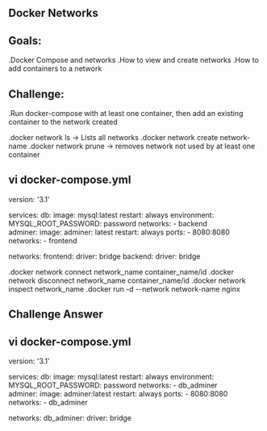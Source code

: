 Docker Networks
-------------------

Goals:
------
.Docker Compose and networks
.How to view and create networks
.How to add containers to a network

Challenge:
-------------

.Run docker-compose with at least one container, then add an existing container to the network created

.docker network ls -> Lists all networks
.docker network create network-name
.docker network prune -> removes network not used by at least one container

vi docker-compose.yml
---------------------

version: '3.1'

services:
  db:
    image: mysql:latest
    restart: always
    environment:
      MYSQL_ROOT_PASSWORD: password
    networks:
      - backend  
  adminer:
    image: adminer: latest
    restart: always
    ports: 
      - 8080:8080
    networks:
      - frontend

networks:
  frontend:
    driver: bridge
  backend:
    driver: bridge



.docker network connect network_name container_name/id
.docker network disconnect  network_name container_name/id
.docker network inspect network_name
.docker run -d --network network-name nginx

Challenge Answer
--------------------
vi docker-compose.yml
-----------------------

version: '3.1'

services:
  db:
    image: mysql:latest
    restart: always
    environment:
      MYSQL_ROOT_PASSWORD: password
    networks:
      - db_adminer  
  adminer:
    image: adminer:latest
    restart: always
    ports: 
      - 8080:8080
    networks:
      - db_adminer

networks:
  db_adminer: 
    driver: bridge